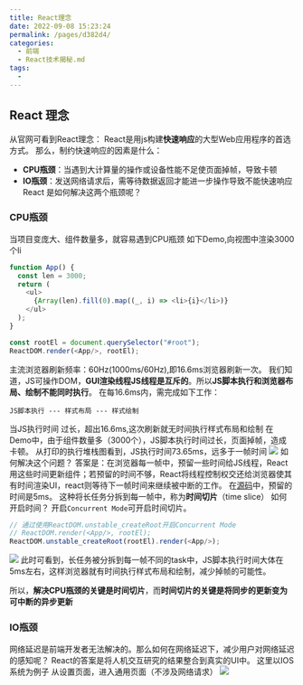 ```yaml
---
title: React理念
date: 2022-09-08 15:23:24
permalink: /pages/d382d4/
categories:
  - 前端
  - React技术揭秘.md
tags:
  - 
---
```

## React 理念
从官网可看到React理念：
React是用js构建**快速响应**的大型Web应用程序的首选方式。
那么，制约快速响应的因素是什么：
- **CPU瓶颈**：当遇到大计算量的操作或设备性能不足使页面掉帧，导致卡顿
- **IO瓶颈**：发送网络请求后，需等待数据返回才能进一步操作导致不能快速响应
React 是如何解决这两个瓶颈呢？

### CPU瓶颈
当项目变庞大、组件数量多，就容易遇到CPU瓶颈
如下Demo,向视图中渲染3000个li
```js
function App() {
  const len = 3000;
  return (
    <ul>
      {Array(len).fill(0).map((_, i) => <li>{i}</li>)}
    </ul>
  );
}

const rootEl = document.querySelector("#root");
ReactDOM.render(<App/>, rootEl);  
```
主流浏览器刷新频率：60Hz(1000ms/60Hz),即16.6ms浏览器刷新一次。
我们知道，JS可操作DOM，**GUI渲染线程JS线程是互斥的**。所以**JS脚本执行和浏览器布局、绘制不能同时执行**。
在每16.6ms内，需完成如下工作：
```
JS脚本执行 --- 样式布局 --- 样式绘制
```
当JS执行时间 过长，超出16.6ms,这次刷新就无时间执行样式布局和绘制
在Demo中，由于组件数量多（3000个），JS脚本执行时间过长，页面掉帧，造成卡顿。
从打印的执行堆栈图看到，JS执行时间73.65ms，远多于一帧时间
![](https://react.iamkasong.com/img/long-task.png)
如何解决这个问题？
答案是：在浏览器每一帧中，预留一些时间给JS线程，React用这些时间更新组件；若预留的时间不够，React将线程控制权交还给浏览器使其有时间渲染UI，react则等待下一帧时间来继续被中断的工作。
在[源码](https://github.com/facebook/react/blob/1fb18e22ae66fdb1dc127347e169e73948778e5a/packages/scheduler/src/forks/SchedulerHostConfig.default.js#L119)中，预留的时间是5ms。
这种将长任务分拆到每一帧中，称为**时间切片**（time slice）
如何开启时间？
开启`Concurrent Mode`可开启时间切片。
```js
// 通过使用ReactDOM.unstable_createRoot开启Concurrent Mode
// ReactDOM.render(<App/>, rootEl);  
ReactDOM.unstable_createRoot(rootEl).render(<App/>);
```
![](https://react.iamkasong.com/img/time-slice.png)
此时可看到，长任务被分拆到每一帧不同的task中，JS脚本执行时间大体在5ms左右，这样浏览器就有时间执行样式布局和绘制，减少掉帧的可能性。

所以，**解决CPU瓶颈的关键是时间切片**，而**时间切片的关键是将同步的更新变为可中断的异步更新**
### IO瓶颈
网络延迟是前端开发者无法解决的。那么如何在网络延迟下，减少用户对网络延迟的感知呢？
React的答案是将人机交互研究的结果整合到真实的UI中。
这里以IOS系统为例子
从设置页面，进入通用页面（不涉及网络请求）
![](https://react.iamkasong.com/img/legacy-move.gif)
